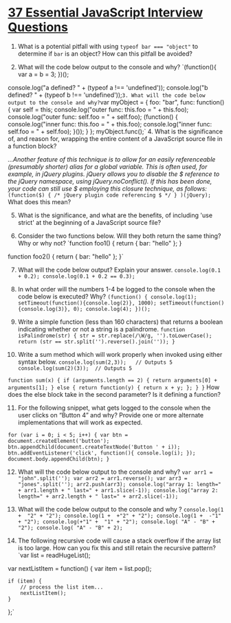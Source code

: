 # [37 Essential JavaScript Interview Questions](https://www.toptal.com/javascript/interview-questions)

1. What is a potential pitfall with using `typeof bar === "object"` to determine if `bar` is an object? How can this pitfall be avoided?

2. What will the code below output to the console and why?
`(function(){
  var a = b = 3;
})();

console.log("a defined? " + (typeof a !== 'undefined'));
console.log("b defined? " + (typeof b !== 'undefined'));`
3. What will the code below output to the console and why?
`var myObject = {
    foo: "bar",
    func: function() {
        var self = this;
        console.log("outer func:  this.foo = " + this.foo);
        console.log("outer func:  self.foo = " + self.foo);
        (function() {
            console.log("inner func:  this.foo = " + this.foo);
            console.log("inner func:  self.foo = " + self.foo);
        }());
    }
};
myObject.func();`
4. What is the significance of, and reason for, wrapping the entire content of a JavaScript source file in a function block?

*...Another feature of this technique is to allow for an easily referenceable (presumably shorter) alias for a global variable. This is often used, for example, in jQuery plugins. jQuery allows you to disable the $ reference to the jQuery namespace, using jQuery.noConflict(). If this has been done, your code can still use $ employing this closure technique, as follows:*
`(function($) { /* jQuery plugin code referencing $ */ } )(jQuery);`
What does this mean?

5. What is the significance, and what are the benefits, of including 'use strict' at the beginning of a JavaScript source file?

6. Consider the two functions below. Will they both return the same thing? Why or why not?
`function foo1()
{
  return {
      bar: "hello"
  };
}

function foo2()
{
  return
  {
      bar: "hello"
  };
}`

7. What will the code below output? Explain your answer.
`console.log(0.1 + 0.2);
console.log(0.1 + 0.2 == 0.3);`

8. In what order will the numbers 1-4 be logged to the console when the code below is executed? Why?
`(function() {
    console.log(1); 
    setTimeout(function(){console.log(2)}, 1000);
    setTimeout(function(){console.log(3)}, 0);
    console.log(4);
})();`

9. Write a simple function (less than 160 characters) that returns a boolean indicating whether or not a string is a palindrome.
`function isPalindrome(str) {
  str = str.replace(/\W/g, '').toLowerCase();
  return (str == str.split('').reverse().join(''));
}`

10. Write a sum method which will work properly when invoked using either syntax below.
`console.log(sum(2,3));   // Outputs 5
console.log(sum(2)(3));  // Outputs 5`

`function sum(x) {
  if (arguments.length == 2) {
    return arguments[0] + arguments[1];
  } else {
    return function(y) { return x + y; };
  }
}`
How does the else block take in the second parameter? Is it defining a function?

11. For the following snippet, what gets logged to the console when the user clicks on “Button 4” and why? Provide one or more alternate implementations that will work as expected.

`for (var i = 0; i < 5; i++) {
  var btn = document.createElement('button');
  btn.appendChild(document.createTextNode('Button ' + i));
  btn.addEventListener('click', function(){ console.log(i); });
  document.body.appendChild(btn);
}`

12. What will the code below output to the console and why?
`var arr1 = "john".split('');
var arr2 = arr1.reverse();
var arr3 = "jones".split('');
arr2.push(arr3);
console.log("array 1: length=" + arr1.length + " last=" + arr1.slice(-1));
console.log("array 2: length=" + arr2.length + " last=" + arr2.slice(-1));`

13. What will the code below output to the console and why ?
`console.log(1 +  "2" + "2");
console.log(1 +  +"2" + "2");
console.log(1 +  -"1" + "2");
console.log(+"1" +  "1" + "2");
console.log( "A" - "B" + "2");
console.log( "A" - "B" + 2);`

14. The following recursive code will cause a stack overflow if the array list is too large. How can you fix this and still retain the recursive pattern?
`var list = readHugeList();

var nextListItem = function() {
    var item = list.pop();

    if (item) {
        // process the list item...
        nextListItem();
    }
};`